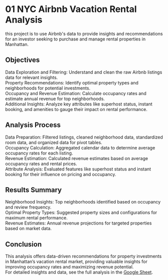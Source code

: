 # 01 NYC Airbnb Vacation Rental Analysis
this project is to use Airbnb's data to provide insights and recommendations for an investor seeking to purchase and manage rental properties in Manhattan.

## Objectives
Data Exploration and Filtering: Understand and clean the raw Airbnb listings data for relevant insights.<br>
Property Recommendations: Identify optimal property types and neighborhoods for potential investments.<br>
Occupancy and Revenue Estimation: Calculate occupancy rates and estimate annual revenue for top neighborhoods.<br>
Additional Insights: Analyze key attributes like superhost status, instant booking, and amenities to gauge their impact on rental performance.
## Analysis Process
Data Preparation: Filtered listings, cleaned neighborhood data, standardized room data, and organized data for pivot tables.<br>
Occupancy Calculation: Aggregated calendar data to determine average occupancy rates for each listing.<br>
Revenue Estimation: Calculated revenue estimates based on average occupancy rates and rental prices.<br>
Attribute Analysis: Evaluated features like superhost status and instant booking for their influence on pricing and occupancy.
## Results Summary
Neighborhood Insights: Top neighborhoods identified based on occupancy and review frequency.<br>
Optimal Property Types: Suggested property sizes and configurations for maximum rental performance.<br>
Revenue Estimates: Annual revenue projections for targeted properties based on market data.
## Conclusion
This analysis offers data-driven recommendations for property investments in Manhattan’s vacation rental market, providing valuable insights for improving occupancy rates and maximizing revenue potential.<br>
For detailed insights and data, see the full analysis in the [Google Sheet](https://docs.google.com/spreadsheets/d/1q-8wxAGhg-lj4NPN8hLlRLODcDiU2QrfPfKZDRpLHlg/edit?usp=sharing).
